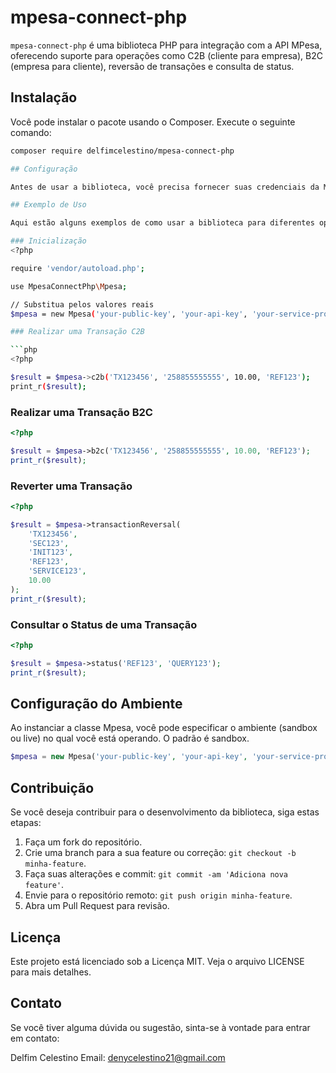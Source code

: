# mpesa-connect-php

`mpesa-connect-php` é uma biblioteca PHP para integração com a API MPesa, oferecendo suporte para operações como C2B (cliente para empresa), B2C (empresa para cliente), reversão de transações e consulta de status.

## Instalação

Você pode instalar o pacote usando o Composer. Execute o seguinte comando:

```bash
composer require delfimcelestino/mpesa-connect-php

## Configuração

Antes de usar a biblioteca, você precisa fornecer suas credenciais da MPesa. Isso pode ser feito diretamente ao instanciar a classe Mpesa.

## Exemplo de Uso

Aqui estão alguns exemplos de como usar a biblioteca para diferentes operações:

### Inicialização
<?php

require 'vendor/autoload.php';

use MpesaConnectPhp\Mpesa;

// Substitua pelos valores reais
$mpesa = new Mpesa('your-public-key', 'your-api-key', 'your-service-provider-code', 'sandbox');

### Realizar uma Transação C2B

```php
<?php

$result = $mpesa->c2b('TX123456', '258855555555', 10.00, 'REF123');
print_r($result);
```
### Realizar uma Transação B2C

```php
<?php

$result = $mpesa->b2c('TX123456', '258855555555', 10.00, 'REF123');
print_r($result);
```
### Reverter uma Transação

```php
<?php

$result = $mpesa->transactionReversal(
    'TX123456',
    'SEC123',
    'INIT123',
    'REF123',
    'SERVICE123',
    10.00
);
print_r($result);
```

### Consultar o Status de uma Transação

```php
<?php

$result = $mpesa->status('REF123', 'QUERY123');
print_r($result);
```

## Configuração do Ambiente

Ao instanciar a classe Mpesa, você pode especificar o ambiente (sandbox ou live) no qual você está operando. O padrão é sandbox.

```php
$mpesa = new Mpesa('your-public-key', 'your-api-key', 'your-service-provider-code', 'sandbox');
```

## Contribuição

Se você deseja contribuir para o desenvolvimento da biblioteca, siga estas etapas:

1. Faça um fork do repositório.
2. Crie uma branch para a sua feature ou correção: `git checkout -b minha-feature`.
3. Faça suas alterações e commit: `git commit -am 'Adiciona nova feature'`.
4. Envie para o repositório remoto: `git push origin minha-feature`.
5. Abra um Pull Request para revisão.


## Licença

Este projeto está licenciado sob a Licença MIT. Veja o arquivo LICENSE para mais detalhes.

## Contato

Se você tiver alguma dúvida ou sugestão, sinta-se à vontade para entrar em contato:

Delfim Celestino
Email: [denycelestino21@gmail.com](mailto:denycelestino21@gmail.com)